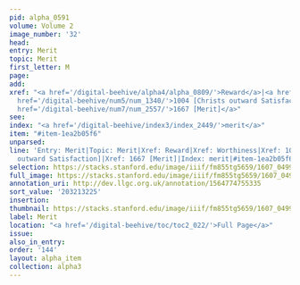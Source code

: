```yaml
---
pid: alpha_0591
volume: Volume 2
image_number: '32'
head:
entry: Merit
topic: Merit
first_letter: M
page:
add:
xref: "<a href='/digital-beehive/alpha4/alpha_0809/'>Reward</a>|<a href='/digital-beehive/alpha5/alpha_1066/'>Worthiness</a>|<a
  href='/digital-beehive/num5/num_1340/'>1004 [Christs outward Satisfaction]</a>|<a
  href='/digital-beehive/num7/num_2557/'>1667 [Merit]</a>"
see:
index: "<a href='/digital-beehive/index3/index_2449/'>merit</a>"
item: "#item-1ea2b05f6"
unparsed:
line: 'Entry: Merit|Topic: Merit|Xref: Reward|Xref: Worthiness|Xref: 1004 [Christs
  outward Satisfaction]|Xref: 1667 [Merit]|Index: merit|#item-1ea2b05f6'
selection: https://stacks.stanford.edu/image/iiif/fm855tg5659/1607_0499/739,3225,3009,478/full/0/default.jpg
full_image: https://stacks.stanford.edu/image/iiif/fm855tg5659/1607_0499/full/full/0/default.jpg
annotation_uri: http://dev.llgc.org.uk/annotation/1564774755335
sort_value: '203213225'
insertion:
thumbnail: https://stacks.stanford.edu/image/iiif/fm855tg5659/1607_0499/739,3225,600,180/250,/0/default.jpg
label: Merit
location: "<a href='/digital-beehive/toc/toc2_022/'>Full Page</a>"
issue:
also_in_entry:
order: '144'
layout: alpha_item
collection: alpha3
---
```

